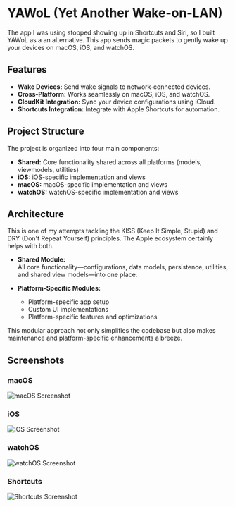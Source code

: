 # YAWoL (Yet Another Wake-on-LAN)

The app I was using stopped showing up in Shortcuts and Siri, so I built YAWoL as a an alternative. This app sends magic packets to gently wake up your devices on macOS, iOS, and watchOS.

## Features

- **Wake Devices:** Send wake signals to network-connected devices.
- **Cross-Platform:** Works seamlessly on macOS, iOS, and watchOS.
- **CloudKit Integration:** Sync your device configurations using iCloud.
- **Shortcuts Integration:** Integrate with Apple Shortcuts for automation.

## Project Structure

The project is organized into four main components:

- **Shared:** Core functionality shared across all platforms (models, viewmodels, utilities)
- **iOS:** iOS-specific implementation and views
- **macOS:** macOS-specific implementation and views
- **watchOS:** watchOS-specific implementation and views

## Architecture

This is one of my attempts tackling the KISS (Keep It Simple, Stupid) and DRY (Don't Repeat Yourself) principles. The Apple ecosystem certainly helps with both.

- **Shared Module:**  
All core functionality—configurations, data models, persistence, utilities, and shared view models—into one place.

- **Platform-Specific Modules:**  
  - Platform-specific app setup
  - Custom UI implementations
  - Platform-specific features and optimizations

This modular approach not only simplifies the codebase but also makes maintenance and platform-specific enhancements a breeze.

## Screenshots

### macOS

![macOS Screenshot](https://i.imgur.com/OxnTGUi.png)

### iOS

![iOS Screenshot](https://i.imgur.com/t7ab3xr.png)

### watchOS

![watchOS Screenshot](https://i.imgur.com/ILbH9DA.png)

### Shortcuts

![Shortcuts Screenshot](https://i.imgur.com/BLCeQ7M.png)
